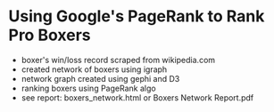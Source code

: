 # Using Google's PageRank to Rank Pro Boxers

- boxer's win/loss record scraped from wikipedia.com
- created network of boxers using igraph
- network graph created using gephi and D3
- ranking boxers using PageRank algo
- see report: boxers_network.html or Boxers Network Report.pdf
